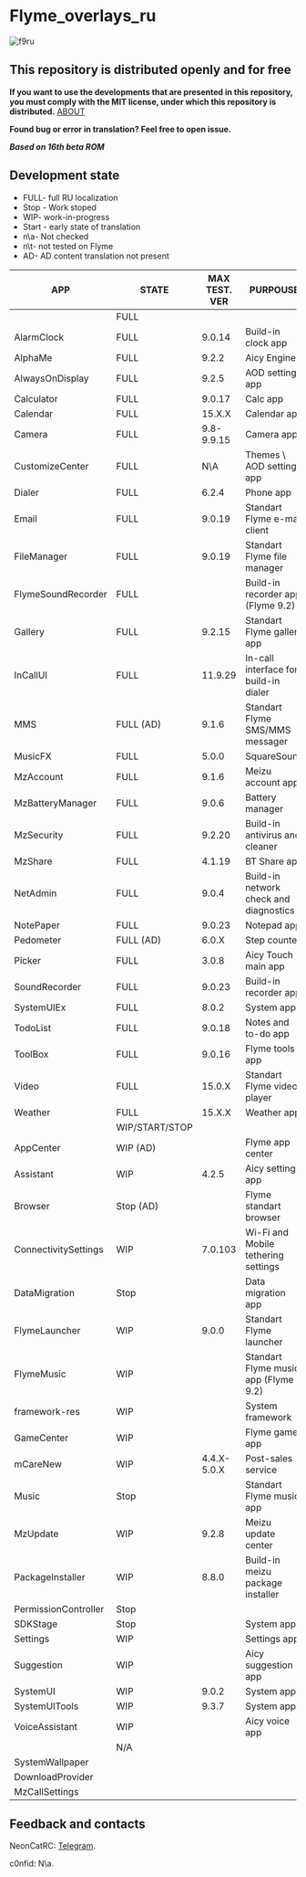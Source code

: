 # Flyme_overlays_ru

![f9ru](https://user-images.githubusercontent.com/48006934/175773266-31f9adde-1e08-467f-861b-fca7d3bad649.png)

## This repository is distributed openly and for free

**If you want to use the developments that are presented in this repository, you must comply with the MIT license, under which this repository is distributed.** [ABOUT]

**Found bug or error in translation? Feel free to open issue.**

***Based on 16th beta ROM***

## Development state

- FULL- full RU localization
- Stop - Work stoped
- WIP- work-in-progress
- Start - early state of translation
- n\a- Not checked
- n\t- not tested on Flyme
- AD- AD content translation not present

| APP | STATE | MAX TEST. VER | PURPOUSE |
| ------ | ------ | ------ | ------ |
|  | FULL |  |  |
| AlarmClock | FULL | 9.0.14 | Build-in clock app |
| AlphaMe | FULL | 9.2.2 | Aicy Engine |
| AlwaysOnDisplay | FULL | 9.2.5 | AOD settings app |
| Calculator | FULL | 9.0.17 | Calc app |
| Calendar | FULL | 15.X.X | Calendar app |
| Camera | FULL | 9.8-9.9.15 | Camera app |
| CustomizeCenter | FULL | N\A | Themes \ AOD settings app |
| Dialer | FULL | 6.2.4 | Phone app |
| Email | FULL | 9.0.19 | Standart Flyme e-mail client |
| FileManager | FULL | 9.0.19 | Standart Flyme file manager |
| FlymeSoundRecorder | FULL | | Build-in recorder app (Flyme 9.2) |
| Gallery | FULL | 9.2.15 | Standart Flyme gallery app |
| InCallUI | FULL | 11.9.29 | In-call interface for build-in dialer |
| MMS | FULL (AD) | 9.1.6 | Standart Flyme SMS/MMS messager |
| MusicFX | FULL | 5.0.0 | SquareSound |
| MzAccount | FULL | 9.1.6 | Meizu account app |
| MzBatteryManager | FULL | 9.0.6 | Battery manager |
| MzSecurity | FULL | 9.2.20 | Build-in antivirus and cleaner |
| MzShare | FULL | 4.1.19 | BT Share app |
| NetAdmin | FULL | 9.0.4 | Build-in network check and diagnostics |
| NotePaper | FULL | 9.0.23 | Notepad app |
| Pedometer | FULL (AD) | 6.0.X | Step counter |
| Picker | FULL | 3.0.8 | Aicy Touch main app |
| SoundRecorder | FULL | 9.0.23 | Build-in recorder app |
| SystemUIEx | FULL | 8.0.2 | System app |
| TodoList | FULL | 9.0.18 | Notes and to-do app |
| ToolBox | FULL | 9.0.16 | Flyme tools app |
| Video | FULL | 15.0.X | Standart Flyme video player |
| Weather | FULL | 15.X.X | Weather app |
|  | WIP/START/STOP |  |  |
| AppCenter | WIP (AD) | | Flyme app center |
| Assistant | WIP | 4.2.5 | Aicy settings app |
| Browser | Stop (AD) | | Flyme standart browser |
| ConnectivitySettings | WIP | 7.0.103 | Wi-Fi and Mobile tethering settings |
| DataMigration | Stop | | Data migration app |
| FlymeLauncher | WIP | 9.0.0 | Standart Flyme launcher |
| FlymeMusic | WIP | | Standart Flyme music app (Flyme 9.2) |
| framework-res | WIP | | System framework |
| GameCenter | WIP | | Flyme games app |
| mCareNew | WIP | 4.4.X-5.0.X | Post-sales service |
| Music | Stop | | Standart Flyme music app |
| MzUpdate | WIP | 9.2.8 | Meizu update center |
| PackageInstaller | WIP | 8.8.0 | Build-in meizu package installer |
| PermissionController | Stop | |  |
| SDKStage | Stop | | System app |
| Settings | WIP | | Settings app |
| Suggestion | WIP | | Aicy suggestion app |
| SystemUI | WIP | 9.0.2 | System app |
| SystemUITools | WIP | 9.3.7 | System app |
| VoiceAssistant | WIP | | Aicy voice app |
|  | N/A |  |  |
| SystemWallpaper | | | |
| DownloadProvider |  | |  |
| MzCallSettings |  | |  |

## Feedback and contacts

NeonCatRC: [Telegram][TelegramNeon].

c0nfid: N\a.

[TelegramNeon]: <t.me/neoncatrc>
[ABOUT]: <https://mit-license.org/>

